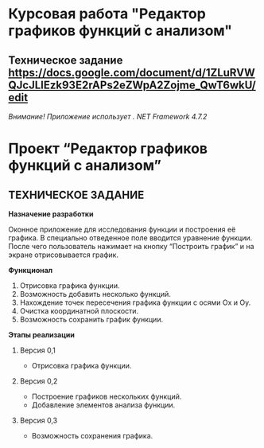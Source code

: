 # Курсовая работа "Редактор графиков функций с анализом"
## Техническое задание https://docs.google.com/document/d/1ZLuRVWQJcJLIEzk93E2rAPs2eZWpA2Zojme_QwT6wkU/edit
*Внимание! Приложение использует . NET Framework 4.7.2*
# Проект “Редактор графиков функций с анализом”

## ТЕХНИЧЕСКОЕ ЗАДАНИЕ

**Назначение разработки**

Оконное приложение для исследования функции и построения её графика. В специально отведенное поле вводится уравнение функции. После чего пользователь нажимает на кнопку “Построить график” и на экране отрисовывается график.

**Функционал**

1. Отрисовка графика функции.
2. Возможность добавить несколько функций.
3. Нахождение точек пересечения графика функции с осями Ox и Oy.
4. Очистка координатной плоскости.
5. Возможность сохранить график функции.

**Этапы реализации**

1. Версия 0,1
   - Отрисовка графика функции.

2. Версия 0,2
   - Построение графиков нескольких функций.
   - Добавление элементов анализа функции.

3. Версия 0,3
   - Возможность сохранения графика.



